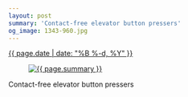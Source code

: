 ```yaml
---
layout: post
summary: 'Contact-free elevator button pressers'
og_image: 1343-960.jpg
---
```


<p>
 <time>
  <a href="/1343">
   {{ page.date | date: "%B %-d, %Y" }}
  </a>
 </time>
 <a href="/1343">
  <figure data-taken="5/4/2021">
   <img alt="{{ page.summary }}" sizes="(min-width: 700px) 50vw, calc(100vw - 2rem)" src="{{ site.assets_url }}/1343-480.jpg" srcset="{{ site.assets_url }}/1343-240.jpg 240w, {{ site.assets_url }}/1343-480.jpg 480w, {{ site.assets_url }}/1343-720.jpg 720w, {{ site.assets_url }}/1343-960.jpg 960w"/>
  </figure>
 </a>
 <span>
  Contact-free elevator button pressers
 </span>
</p>
